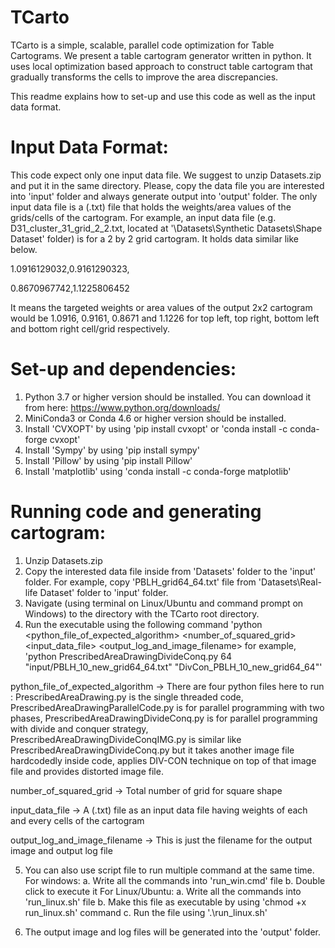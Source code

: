 # TCarto
TCarto is a simple, scalable, parallel code optimization for Table Cartograms.
We present a table cartogram generator written in python. It uses local optimization based approach to construct table cartogram that gradually transforms the cells to improve the area discrepancies.

This readme explains how to set-up and use this code as well as the input data format.

# Input Data Format:
This code expect only one input data file. We suggest to unzip Datasets.zip and put it in the same directory. Please, copy the data file you are interested into 'input' folder and always generate output into 'output' folder. The only input data file is a (.txt) file that holds the weights/area values of the grids/cells of the cartogram. For example, an input data file (e.g. D31_cluster_31_grid_2_2.txt, located at '\Datasets\Synthetic Datasets\Shape Dataset' folder) is for a 2 by 2 grid cartogram. It holds data similar like below.

1.0916129032,0.9161290323,

0.8670967742,1.1225806452

It means the targeted weights or area values of the output 2x2 cartogram would be 1.0916, 0.9161, 0.8671 and 1.1226 for top left, top right, bottom left and bottom right cell/grid respectively.

# Set-up and dependencies:
1. Python 3.7 or higher version should be installed. You can download it from here: https://www.python.org/downloads/
2. MiniConda3 or Conda 4.6 or higher version should be installed.
3. Install 'CVXOPT' by using 'pip install cvxopt' or 'conda install -c conda-forge cvxopt'
4. Install 'Sympy' by using 'pip install sympy'
5. Install 'Pillow' by using 'pip install Pillow'
6. Install 'matplotlib' using 'conda install -c conda-forge matplotlib'

# Running code and generating cartogram:

1. Unzip Datasets.zip
2. Copy the interested data file inside from 'Datasets' folder to the 'input' folder. For example, copy 'PBLH_grid64_64.txt' file from 'Datasets\Real-life Dataset\' folder to 'input' folder.
3. Navigate (using terminal on Linux/Ubuntu and command prompt on Windows) to the directory with the TCarto root directory.
4. Run the executable using the following command
'python <python_file_of_expected_algorithm> <number_of_squared_grid> <input_data_file> <output_log_and_image_filename>
for example, 'python PrescribedAreaDrawingDivideConq.py 64 "input/PBLH_10_new_grid64_64.txt" "DivCon_PBLH_10_new_grid64_64"'

python_file_of_expected_algorithm -> There are four python files here to run : PrescribedAreaDrawing.py is the single threaded code, PrescribedAreaDrawingParallelCode.py is for parallel programming with two phases, PrescribedAreaDrawingDivideConq.py is for parallel programming with divide and conquer strategy, PrescribedAreaDrawingDivideConqIMG.py is similar like PrescribedAreaDrawingDivideConq.py but it takes another image file hardcodedly inside code, applies DIV-CON technique on top of that image file and provides distorted image file.

number_of_squared_grid -> Total number of grid for square shape

input_data_file -> A (.txt) file as an input data file having weights of each and every cells of the cartogram

output_log_and_image_filename -> This is just the filename for the output image and output log file

5. You can also use script file to run multiple command at the same time.
  For windows: 
    a. Write all the commands into 'run_win.cmd' file
    b. Double click to execute it
  For Linux/Ubuntu:
    a. Write all the commands into 'run_linux.sh' file
    b. Make this file as executable by using 'chmod +x run_linux.sh' command
    c. Run the file using '.\run_linux.sh'

6. The output image and log files will be generated into the 'output' folder.

